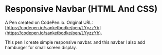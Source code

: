 # Responsive Navbar (HTML And CSS)

A Pen created on CodePen.io. Original URL: [https://codepen.io/sanketbodke/pen/LYyzzYb](https://codepen.io/sanketbodke/pen/LYyzzYb).

This pen I create simple responsive navbar. and this navbar I also add hamburger for small screen display. 